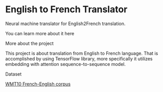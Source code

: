 # English to French Translator


Neural machine translator for English2French translation.

You can learn more about it here

More about the project

This project is about translation from English to French language. That is accomplished by using TensorFlow library, more specifically it utilizes embedding with attention sequence-to-sequence model.

Dataset

[WMT10 French-English corpus](http://www.statmt.org/wmt10/training-giga-fren.tar)
